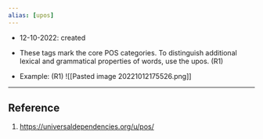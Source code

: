```yaml
---
alias: [upos]
---
```


- 12-10-2022: created

- These tags mark the core POS categories. To distinguish additional lexical and grammatical properties of words, use the upos. (R1)

- Example:  (R1)
![[Pasted image 20221012175526.png]]


---
## Reference

1. https://universaldependencies.org/u/pos/